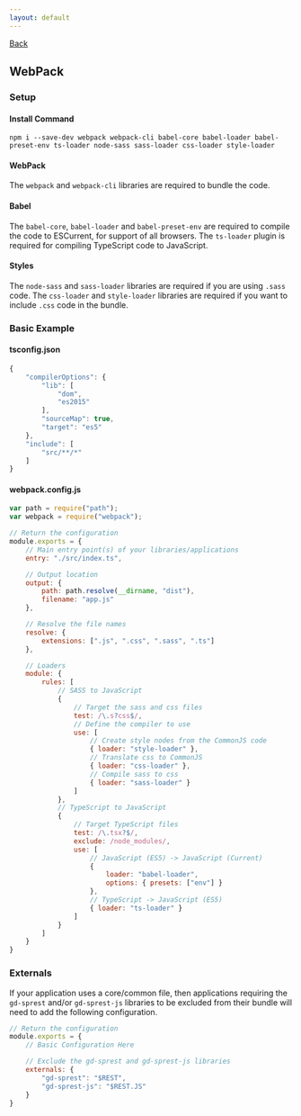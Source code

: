 ```yaml
---
layout: default
---
```

<div class="page-info" markdown="1">

[Back](/development)
## WebPack

</div>

### Setup

#### Install Command
```
npm i --save-dev webpack webpack-cli babel-core babel-loader babel-preset-env ts-loader node-sass sass-loader css-loader style-loader
```

#### WebPack
The `webpack` and `webpack-cli` libraries are required to bundle the code.

#### Babel
The `babel-core`, `babel-loader` and `babel-preset-env` are required to compile the code to ESCurrent, for support of all browsers. The `ts-loader` plugin is required for compiling TypeScript code to JavaScript.

#### Styles
The `node-sass` and `sass-loader` libraries are required if you are using `.sass` code. The `css-loader` and `style-loader` libraries are required if you want to include `.css` code in the bundle.

### Basic Example

#### tsconfig.json
```js
{
    "compilerOptions": {
        "lib": [
            "dom",
            "es2015"
        ],
        "sourceMap": true,
        "target": "es5"
    },
    "include": [
        "src/**/*"
    ]
}
```

#### webpack.config.js
```js
var path = require("path");
var webpack = require("webpack");

// Return the configuration
module.exports = {
    // Main entry point(s) of your libraries/applications
    entry: "./src/index.ts",

    // Output location
    output: {
        path: path.resolve(__dirname, "dist"),
        filename: "app.js"
    },

    // Resolve the file names
    resolve: {
        extensions: [".js", ".css", ".sass", ".ts"]
    },

    // Loaders
    module: {
        rules: [
            // SASS to JavaScript
            {
                // Target the sass and css files
                test: /\.s?css$/,
                // Define the compiler to use
                use: [
                    // Create style nodes from the CommonJS code
                    { loader: "style-loader" },
                    // Translate css to CommonJS
                    { loader: "css-loader" },
                    // Compile sass to css
                    { loader: "sass-loader" }
                ]
            },
            // TypeScript to JavaScript
            {
                // Target TypeScript files
                test: /\.tsx?$/,
                exclude: /node_modules/,
                use: [
                    // JavaScript (ES5) -> JavaScript (Current)
                    {
                        loader: "babel-loader",
                        options: { presets: ["env"] }
                    },
                    // TypeScript -> JavaScript (ES5)
                    { loader: "ts-loader" }
                ]
            }
        ]
    }
}
```

### Externals
If your application uses a core/common file, then applications requiring the `gd-sprest` and/or `gd-sprest-js` libraries to be excluded from their bundle will need to add the following configuration.

```js
// Return the configuration
module.exports = {
    // Basic Configuration Here

    // Exclude the gd-sprest and gd-sprest-js libraries
    externals: {
        "gd-sprest": "$REST",
        "gd-sprest-js": "$REST.JS"
    }
}
```